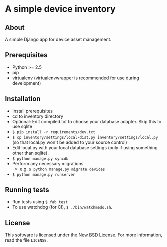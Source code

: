 # A simple device inventory #

## About ##
A simple Django app for device asset management.

## Prerequisites ##

- Python >= 2.5
- pip
- virtualenv (virtualenvwrapper is recommended for use during development)

## Installation ##

- Install prerequisites
- cd to inventory directory
- Optional: Edit compiled.txt to choose your database adapter. Skip this to use sqlite
- `$ pip install -r requirements/dev.txt`
- `$ cp inventory/settings/local-dist.py inventory/settings/local.py` (so that local.py won't be added
  to your source control)
-  Edit local.py with your local database settings (only if using something other than sqlite).
- `$ python manage.py syncdb`
-  Perform any necessary migrations
    - e.g. `$ python manage.py migrate devices`
- `$ python manage.py runserver`

## Running tests ##
- Run tests using `$ fab test`
- To use watchdog (for CI), `$ ./bin/watchmedo.sh`.

License
-------
This software is licensed under the [New BSD License][BSD]. For more
information, read the file ``LICENSE``.

[BSD]: http://opensource.org/licenses/BSD-3-Clause
